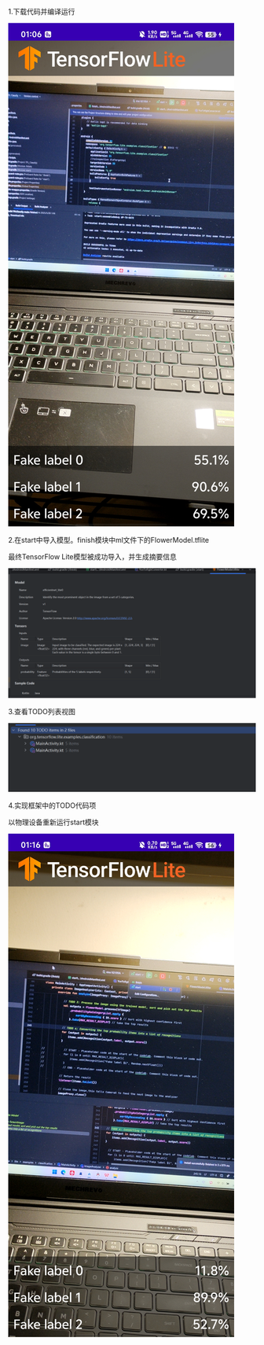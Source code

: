 1.下载代码并编译运行

![shiyan4/Screenshot_20250528_010646.jpg at main · jiangyuchao23/shiyan4](https://github.com/jiangyuchao23/shiyan4/raw/main/Screenshot_20250528_010646.jpg)

2.在start中导入模型。finish模块中ml文件下的FlowerModel.tflite

最终TensorFlow Lite模型被成功导入，并生成摘要信息

![shiyan4/屏幕截图-2025-05-28-011144.png at main · jiangyuchao23/shiyan4](https://github.com/jiangyuchao23/shiyan4/raw/main/屏幕截图-2025-05-28-011144.png)

3.查看TODO列表视图

![shiyan4/屏幕截图-2025-05-28-011230.png at main · jiangyuchao23/shiyan4](https://github.com/jiangyuchao23/shiyan4/raw/main/屏幕截图-2025-05-28-011230.png)

4.实现框架中的TODO代码项

以物理设备重新运行start模块

![shiyan4/Screenshot_20250528_011637.jpg at main · jiangyuchao23/shiyan4](https://github.com/jiangyuchao23/shiyan4/raw/main/Screenshot_20250528_011637.jpg)